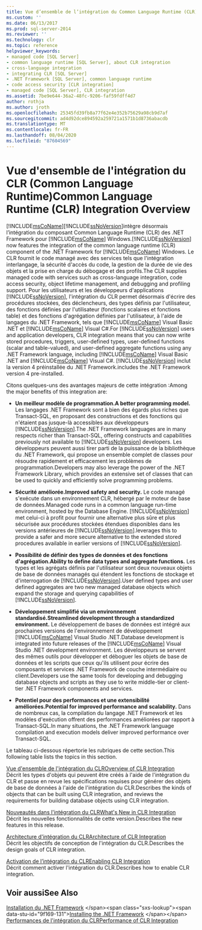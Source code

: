 ```yaml
---
title: Vue d’ensemble de l’intégration du Common Language Runtime (CLR) | Microsoft Docs
ms.custom: ''
ms.date: 06/13/2017
ms.prod: sql-server-2014
ms.reviewer: ''
ms.technology: clr
ms.topic: reference
helpviewer_keywords:
- managed code [SQL Server]
- common language runtime [SQL Server], about CLR integration
- cross-language integration
- integrating CLR [SQL Server]
- .NET Framework [SQL Server], common language runtime
- code access security [CLR integration]
- managed code [SQL Server], CLR integration
ms.assetid: 7be9e644-36a2-48fc-9206-faf59fdff4d7
author: rothja
ms.author: jroth
ms.openlocfilehash: 25345fd39fb8a77f62e4e352b75629a98cb9d7af
ms.sourcegitcommit: ad4d92dce894592a259721a1571b1d8736abacdb
ms.translationtype: MT
ms.contentlocale: fr-FR
ms.lasthandoff: 08/04/2020
ms.locfileid: "87604569"
---
```

# <a name="common-language-runtime-clr-integration-overview"></a><span data-ttu-id="9f169-102">Vue d'ensemble de l'intégration du CLR (Common Language Runtime)</span><span class="sxs-lookup"><span data-stu-id="9f169-102">Common Language Runtime (CLR) Integration Overview</span></span>
  [!INCLUDE[msCoName](../../../includes/msconame-md.md)]<span data-ttu-id="9f169-103">[!INCLUDE[ssNoVersion](../../../includes/ssnoversion-md.md)]intègre désormais l’intégration du composant Common Language Runtime (CLR) des .NET Framework pour [!INCLUDE[msCoName](../../../includes/msconame-md.md)] Windows.</span><span class="sxs-lookup"><span data-stu-id="9f169-103">[!INCLUDE[ssNoVersion](../../../includes/ssnoversion-md.md)] now features the integration of the common language runtime (CLR) component of the .NET Framework for [!INCLUDE[msCoName](../../../includes/msconame-md.md)] Windows.</span></span> <span data-ttu-id="9f169-104">Le CLR fournit le code managé avec des services tels que l'intégration interlangage, la sécurité d'accès du code, la gestion de la durée de vie des objets et la prise en charge du débogage et des profils.</span><span class="sxs-lookup"><span data-stu-id="9f169-104">The CLR supplies managed code with services such as cross-language integration, code access security, object lifetime management, and debugging and profiling support.</span></span> <span data-ttu-id="9f169-105">Pour les utilisateurs et les développeurs d'applications [!INCLUDE[ssNoVersion](../../../includes/ssnoversion-md.md)], l'intégration du CLR permet désormais d'écrire des procédures stockées, des déclencheurs, des types définis par l'utilisateur, des fonctions définies par l'utilisateur (fonctions scalaires et fonctions table) et des fonctions d'agrégation définies par l'utilisateur, à l'aide de langages du .NET Framework, tels que [!INCLUDE[msCoName](../../../includes/msconame-md.md)] Visual Basic .NET et [!INCLUDE[msCoName](../../../includes/msconame-md.md)] Visual C#.</span><span class="sxs-lookup"><span data-stu-id="9f169-105">For [!INCLUDE[ssNoVersion](../../../includes/ssnoversion-md.md)] users and application developers, CLR integration means that you can now write stored procedures, triggers, user-defined types, user-defined functions (scalar and table-valued), and user-defined aggregate functions using any .NET Framework language, including [!INCLUDE[msCoName](../../../includes/msconame-md.md)] Visual Basic .NET and [!INCLUDE[msCoName](../../../includes/msconame-md.md)] Visual C#.</span></span> [!INCLUDE[ssNoVersion](../../../includes/ssnoversion-md.md)] <span data-ttu-id="9f169-106">inclut la version 4 préinstallée du .NET Framework.</span><span class="sxs-lookup"><span data-stu-id="9f169-106">includes the .NET Framework version 4 pre-installed.</span></span>  
  
 <span data-ttu-id="9f169-107">Citons quelques-uns des avantages majeurs de cette intégration :</span><span class="sxs-lookup"><span data-stu-id="9f169-107">Among the major benefits of this integration are:</span></span>  
  
-   <span data-ttu-id="9f169-108">**Un meilleur modèle de programmation.**</span><span class="sxs-lookup"><span data-stu-id="9f169-108">**A better programming model.**</span></span> <span data-ttu-id="9f169-109">Les langages .NET Framework sont à bien des égards plus riches que Transact-SQL, en proposant des constructions et des fonctions qui n'étaient pas jusque-là accessibles aux développeurs [!INCLUDE[ssNoVersion](../../../includes/ssnoversion-md.md)].</span><span class="sxs-lookup"><span data-stu-id="9f169-109">The .NET Framework languages are in many respects richer than Transact-SQL, offering constructs and capabilities previously not available to [!INCLUDE[ssNoVersion](../../../includes/ssnoversion-md.md)] developers.</span></span> <span data-ttu-id="9f169-110">Les développeurs peuvent aussi tirer parti de la puissance de la bibliothèque du .NET Framework, qui propose un ensemble complet de classes pour résoudre rapidement et efficacement les problèmes de programmation.</span><span class="sxs-lookup"><span data-stu-id="9f169-110">Developers may also leverage the power of the .NET Framework Library, which provides an extensive set of classes that can be used to quickly and efficiently solve programming problems.</span></span>  
  
-   <span data-ttu-id="9f169-111">**Sécurité améliorée.**</span><span class="sxs-lookup"><span data-stu-id="9f169-111">**Improved safety and security.**</span></span> <span data-ttu-id="9f169-112">Le code managé s'exécute dans un environnement CLR, hébergé par le moteur de base de données.</span><span class="sxs-lookup"><span data-stu-id="9f169-112">Managed code runs in a common language run-time environment, hosted by the Database Engine.</span></span> [!INCLUDE[ssNoVersion](../../../includes/ssnoversion-md.md)] <span data-ttu-id="9f169-113">met celui-ci à profit pour fournir une alternative plus sûre et plus sécurisée aux procédures stockées étendues disponibles dans les versions antérieures de [!INCLUDE[ssNoVersion](../../../includes/ssnoversion-md.md)].</span><span class="sxs-lookup"><span data-stu-id="9f169-113">leverages this to provide a safer and more secure alternative to the extended stored procedures available in earlier versions of [!INCLUDE[ssNoVersion](../../../includes/ssnoversion-md.md)].</span></span>  
  
-   <span data-ttu-id="9f169-114">**Possibilité de définir des types de données et des fonctions d'agrégation.**</span><span class="sxs-lookup"><span data-stu-id="9f169-114">**Ability to define data types and aggregate functions.**</span></span> <span data-ttu-id="9f169-115">Les types et les agrégats définis par l'utilisateur sont deux nouveaux objets de base de données managés qui étendent les fonctions de stockage et d'interrogation de [!INCLUDE[ssNoVersion](../../../includes/ssnoversion-md.md)].</span><span class="sxs-lookup"><span data-stu-id="9f169-115">User defined types and user defined aggregates are two new managed database objects which expand the storage and querying capabilities of [!INCLUDE[ssNoVersion](../../../includes/ssnoversion-md.md)].</span></span>  
  
-   <span data-ttu-id="9f169-116">**Développement simplifié via un environnement standardisé.**</span><span class="sxs-lookup"><span data-stu-id="9f169-116">**Streamlined development through a standardized environment.**</span></span> <span data-ttu-id="9f169-117">Le développement de bases de données est intégré aux prochaines versions de l'environnement de développement  [!INCLUDE[msCoName](../../../includes/msconame-md.md)] Visual Studio .NET.</span><span class="sxs-lookup"><span data-stu-id="9f169-117">Database development is integrated into future releases of the [!INCLUDE[msCoName](../../../includes/msconame-md.md)] Visual Studio .NET development environment.</span></span> <span data-ttu-id="9f169-118">Les développeurs se servent des mêmes outils pour développer et déboguer les objets de base de données et les scripts que ceux qu'ils utilisent pour écrire des composants et services .NET Framework de couche intermédiaire ou client.</span><span class="sxs-lookup"><span data-stu-id="9f169-118">Developers use the same tools for developing and debugging database objects and scripts as they use to write middle-tier or client-tier .NET Framework components and services.</span></span>  
  
-   <span data-ttu-id="9f169-119">**Potentiel pour des performances et une extensibilité améliorées.**</span><span class="sxs-lookup"><span data-stu-id="9f169-119">**Potential for improved performance and scalability.**</span></span> <span data-ttu-id="9f169-120">Dans de nombreux cas, la compilation du langage .NET Framework et les modèles d'exécution offrent des performances améliorées par rapport à Transact-SQL.</span><span class="sxs-lookup"><span data-stu-id="9f169-120">In many situations, the .NET Framework language compilation and execution models deliver improved performance over Transact-SQL.</span></span>  
  
 <span data-ttu-id="9f169-121">Le tableau ci-dessous répertorie les rubriques de cette section.</span><span class="sxs-lookup"><span data-stu-id="9f169-121">This following table lists the topics in this section.</span></span>  
  
 [<span data-ttu-id="9f169-122">Vue d'ensemble de l'intégration du CLR</span><span class="sxs-lookup"><span data-stu-id="9f169-122">Overview of CLR Integration</span></span>](clr-integration-overview.md)  
 <span data-ttu-id="9f169-123">Décrit les types d'objets qui peuvent être créés à l'aide de l'intégration du CLR et passe en revue les spécifications requises pour générer des objets de base de données à l'aide de l'intégration du CLR.</span><span class="sxs-lookup"><span data-stu-id="9f169-123">Describes the kinds of objects that can be built using CLR integration, and reviews the requirements for building database objects using CLR integration.</span></span>  
  
 [<span data-ttu-id="9f169-124">Nouveautés dans l'intégration du CLR</span><span class="sxs-lookup"><span data-stu-id="9f169-124">What's New in CLR Integration</span></span>](clr-integration-what-s-new.md)  
 <span data-ttu-id="9f169-125">Décrit les nouvelles fonctionnalités de cette version.</span><span class="sxs-lookup"><span data-stu-id="9f169-125">Describes the new features in this release.</span></span>  
  
 [<span data-ttu-id="9f169-126">Architecture d'intégration du CLR</span><span class="sxs-lookup"><span data-stu-id="9f169-126">Architecture of CLR Integration</span></span>](../../database-engine/dev-guide/architecture-of-clr-integration.md)  
 <span data-ttu-id="9f169-127">Décrit les objectifs de conception de l'intégration du CLR.</span><span class="sxs-lookup"><span data-stu-id="9f169-127">Describes the design goals of CLR integration.</span></span>  
  
 [<span data-ttu-id="9f169-128">Activation de l’intégration du CLR</span><span class="sxs-lookup"><span data-stu-id="9f169-128">Enabling CLR Integration</span></span>](clr-integration-enabling.md)  
 <span data-ttu-id="9f169-129">Décrit comment activer l'intégration du CLR.</span><span class="sxs-lookup"><span data-stu-id="9f169-129">Describes how to enable CLR integration.</span></span>  
  
## <a name="see-also"></a><span data-ttu-id="9f169-130">Voir aussi</span><span class="sxs-lookup"><span data-stu-id="9f169-130">See Also</span></span>  
 <span data-ttu-id="9f169-131">[Installation du .NET Framework](https://technet.microsoft.com/library/ms166014\(v=SQL.105\).aspx) </span><span class="sxs-lookup"><span data-stu-id="9f169-131">[Installing the .NET Framework](https://technet.microsoft.com/library/ms166014\(v=SQL.105\).aspx) </span></span>  
 [<span data-ttu-id="9f169-132">Performances de l'intégration du CLR</span><span class="sxs-lookup"><span data-stu-id="9f169-132">Performance of CLR Integration</span></span>](clr-integration-architecture-performance.md)  
  
  
